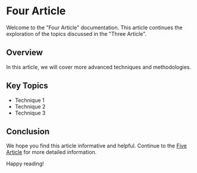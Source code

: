 # Four Article

Welcome to the "Four Article" documentation. This article continues the exploration of the topics discussed in the "Three Article".

## Overview

In this article, we will cover more advanced techniques and methodologies.

## Key Topics

- Technique 1
- Technique 2
- Technique 3

## Conclusion

We hope you find this article informative and helpful. Continue to the [Five Article](five/five-article.md) for more detailed information.

Happy reading!